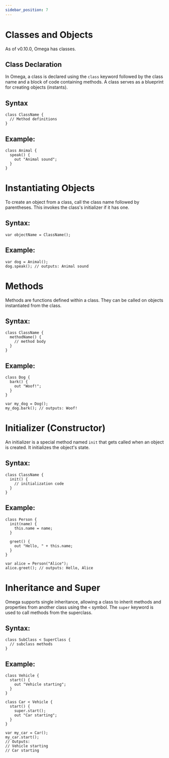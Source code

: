 ```yaml
---
sidebar_position: 7
---
```


# Classes and Objects

As of v0.10.0, Omega has classes.

## Class Declaration

In Omega, a class is declared using the `class` keyword followed by the class name and a block of code containing methods. A class serves as a blueprint for creating objects (instants).

## Syntax

```omega
class ClassName {
  // Method definitions
}
```

## Example:

```omega
class Animal {
  speak() {
    out "Animal sound";
  }
}
```

# Instantiating Objects

To create an object from a class, call the class name followed by parentheses. This invokes the class's initializer if it has one.

## Syntax:

```omega
var objectName = ClassName();
```

## Example:

```omega
var dog = Animal();
dog.speak(); // outputs: Animal sound
```

# Methods

Methods are functions defined within a class. They can be called on objects instantiated from the class.

## Syntax:

```omega
class ClassName {
  methodName() {
    // method body
  }
}
```

## Example:

```omega
class Dog {
  bark() {
    out "Woof!";
  }
}

var my_dog = Dog();
my_dog.bark(); // outputs: Woof!
```

# Initializer (Constructor)

An initializer is a special method named `init` that gets called when an object is created. It initializes the object's state.

## Syntax:

```omega
class ClassName {
  init() {
    // initialization code
  }
}
```

## Example:

```omega
class Person {
  init(name) {
    this.name = name;
  }

  greet() {
    out "Hello, " + this.name;
  }
}

var alice = Person("Alice");
alice.greet(); // outputs: Hello, Alice
```

# Inheritance and Super

Omega supports single inheritance, allowing a class to inherit methods and properties from another class using the `<` symbol. The `super` keyword is used to call methods from the superclass.

## Syntax:

```omega
class SubClass < SuperClass {
  // subclass methods
}
```

## Example:

```omega
class Vehicle {
  start() {
    out "Vehicle starting";
  }
}

class Car < Vehicle {
  start() {
    super.start();
    out "Car starting";
  }
}

var my_car = Car();
my_car.start(); 
// Outputs: 
// Vehicle starting
// Car starting
```
